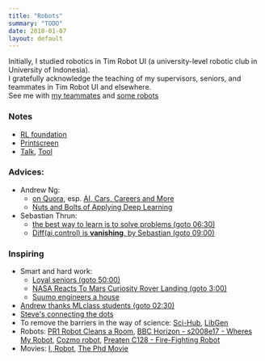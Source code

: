 ```yaml
---
title: "Robots"
summary: "TODO"
date: 2018-01-07
layout: default
---
```


Initially, I studied robotics in Tim Robot UI (a university-level robotic club in University of Indonesia). <br />
I gratefully acknowledge the teaching of my supervisors, seniors, and teammates in Tim Robot UI and elsewhere. <br />
See me with [my teammates](https://photos.app.goo.gl/7ChgnYcrqtAY2ieJ2) and [some robots](https://photos.app.goo.gl/soMObj1VDShBW1sL2)

### Notes
* [RL foundation](https://github.com/tttor/rl-foundation)
* [Printscreen](https://photos.app.goo.gl/p2xnILiK5HJ1l4S52)
* [Talk](https://github.com/tttor/talk), [Tool](https://github.com/tttor/tool)

### Advices:
* Andrew Ng:
  * [on Quora](https://www.quora.com/profile/Andrew-Ng), esp. [AI, Cars, Careers and More](https://www.quora.com/session/Andrew-Ng/1)
  * [Nuts and Bolts of Applying Deep Learning](https://www.youtube.com/watch?v=F1ka6a13S9I&feature=share)
* Sebastian Thrun:
  * [the best way to learn is to solve problems (goto 06:30)](https://www.youtube.com/watch?v=Y6LF-_-pMgI)
  * [Diff(ai,control) is **vanishing**, by Sebastian (goto 09:00)](https://www.youtube.com/watch?v=XF_ACsJiz64)
  
### Inspiring
* Smart and hard work:
  * [Loyal seniors (goto 50:00)](https://www.youtube.com/watch?v=qMgGqHo8nsg)
  * [NASA Reacts To Mars Curiosity Rover Landing (goto 3:00)](https://www.youtube.com/watch?v=svUJdzMHwmM)
  * [Suumo engineers a house](https://www.facebook.com/adobomagazine/videos/10154217936341758/?hc_ref=ARQPbYFzKwLiSCy2j41DfWU34THIdw_-cf_wfakDndSMSECDuX_YcKY8Ep6KPKttqdw)
* [Andrew thanks MLclass students (goto 02:30)](https://www.youtube.com/watch?v=Qz41Q89cHGM&list=PLVJA7edNhnRTYqqW5zIj0gkVmxWnkXqTP&index=107)
* [Steve's connecting the dots](https://www.youtube.com/watch?v=UF8uR6Z6KLc)
* To remove the barriers in the way of science: [Sci-Hub](https://en.wikipedia.org/wiki/Sci-Hub), [LibGen](https://en.wikipedia.org/wiki/Library_Genesis)
* Robots: [PR1 Robot Cleans a Room](https://www.youtube.com/watch?v=jJ4XtyMoxIA), [BBC Horizon - s2008e17 - Wheres My Robot](https://ok.ru/video/281973623525), [Cozmo robot](https://www.youtube.com/watch?time_continue=17&v=ldi1NCpe2Aw), [Preaten C128 - Fire-Fighting Robot](https://www.youtube.com/watch?v=HcHZ694psGw)
* Movies: [I, Robot](https://en.wikipedia.org/wiki/I,_Robot_(film)), [The Phd Movie](https://phdmovie.com/)
